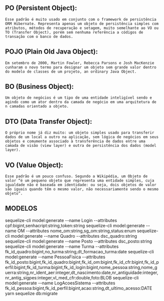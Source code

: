 
## PO (Persistent Object):
    Esse padrão é muito usado em conjunto com o framework de persistência ORM Hibernate. Representa apenas um objeto de persistência simples com atributos, métodos de recuperação e setagem, muito semelhante ao VO ou TO (Transfer Object), porém sem nenhuma referência a códigos de transação com o banco de dados.
## POJO (Plain Old Java Object):
    Em setembro de 2000, Martin Fowler, Rebecca Parsons e Josh MacKenzie cunharam o novo termo para designar um objeto sem grande valor dentro do modelo de classes de um projeto, an ordinary Java Object.
## BO (Business Object):
    Um objeto de negócios é um tipo de uma entidade inteligível sendo e agindo como um ator dentro da camada de negócio em uma arquitetura de n camadas orientado a objeto.
## DTO (Data Transfer Object):
    O próprio nome já diz muito: um objeto simples usado para transferir dados de um local a outro na aplicação, sem lógica de negócios em seus objetos e comumente associado à transferência de dados entre uma camada de visão (view layer) e outra de persistência dos dados (model layer). 
## VO (Value Object):
    Esse padrão é um pouco confuso. Segundo a Wikipédia, um Objeto de valor “é um pequeno objeto que representa uma entidade simples, cuja igualdade não é baseada em identidade: ou seja, dois objetos de valor são iguais quando têm o mesmo valor, não necessariamente sendo o mesmo objeto”.

## MODELOS 
sequelize-cli model:generate --name Login --attributes cpf:bigint,senhacript:string,token:string
sequelize-cli model:generate --name OM --attributes nome_om:string,sg_om:string,status:enum
sequelize-cli model:generate --name Quadro --attributes dsc_quadro:string
sequelize-cli model:generate --name Posto --attributes dsc_posto:string
sequelize-cli model:generate --name Turma --attributes fk_id_quadro:bigint,no_turma:string,dt_formacao_turma:date
sequelize-cli model:generate --name PessoaFisica --attributes fk_id_posto:bigint,fk_id_quadro:bigint,fk_id_om:bigint,fk_id_cfr:bigint,fk_id_perfil:bigint,fk_id_turma:bigint,fk_id_login:bigint,nome_pessoa:string,nome_guerra:string,nr_ident_aer:integer,dt_nascimento:date,nr_antiguidade:integer,nr_antig_sigpes:integer,vl_med_cfr:double,foto:BLOB
sequelize-cli model:generate --name LogAcoesSistema --attributes fk_id_pessoa:bigint,fk_id_perfil:bigint,acao:string,dt_ultimo_acesso:DATE
    yarn sequelize db:migrate